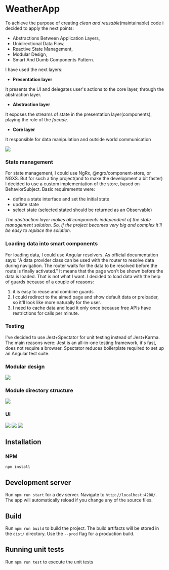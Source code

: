 # WeatherApp

To achieve the purpose of creating *clean and reusable*(maintainable) code i decided to apply the next points:
- Abstractions Between Application Layers,
- Unidirectional Data Flow,
- Reactive State Management,
- Modular Design,
- Smart And Dumb Components Pattern.

I have used the next layers: 
- **Presentation layer**

It presents the UI and delegates user's actions to the core layer, through the abstraction layer. 

- **Abstraction layer**

It exposes the streams of state in the presentation layer(components), playing the role of the *facade*.

- **Core layer**

It responsible for data manipulation and outside world communication

![](https://sketch.io/render/sk-a5399ba1b3188a6f088d25a46776a6b4.jpeg)

### State management
For state management, I could use NgRx, @ngrx/component-store, or NGXS. But for such a tiny project(and to make the development a bit faster) I decided to use a custom implementation of the store, based on BehaviorSubject. 
Basic requirements were:
- define a state interface and set the initial state
- update state
- select state (selected stated should be returned as an Observable)

*The abstraction layer makes all components independent of the state management solution. So, if the project becomes very big and complex it'll be easy to replace the solution.*

### Loading data into smart components
For loading data, I could use Angular resolvers.
As official documentation says: "A data provider class can be used with the router to resolve data during navigation. The router waits for the data to be resolved before the route is finally activated."
It means that the page won't be shown before the data is loaded. That is not what I want.
I decided to load data with the help of guards because of a couple of reasons:
1) it is easy to reuse and combine guards
2) I could redirect to the aimed page and show default data or preloader, so it'll look like more naturally for the user.
3) I need to cache data and load it only once because free APIs have restrictions for calls per minute.


### Testing
I've decided to use Jest+Spectator for unit testing instead of Jest+Karma.
The main reasons were:
Jest is an all-in-one testing framework, it's fast, does not require a browser.
Spectator reduces boilerplate required to set up an Angular test suite.

### Modular design

![](https://sketch.io/render/sk-08b490657328b5a06e18ea25a0a645cc.jpeg)

### Module directory structure

![](http://dl4.joxi.net/drive/2020/10/22/0028/0728/1864408/08/f3a9ff4381.jpg)

### UI

![](http://dl3.joxi.net/drive/2020/10/22/0028/0728/1864408/08/ffe95e597d.jpg)
![](http://dl4.joxi.net/drive/2020/10/22/0028/0728/1864408/08/ea749f52d7.jpg)
![](http://dl4.joxi.net/drive/2020/10/22/0028/0728/1864408/08/bac3186671.jpg)

## Installation

### NPM
`npm install`

## Development server

Run `npm run start` for a dev server. Navigate to `http://localhost:4200/`. The app will automatically reload if you change any of the source files.

## Build

Run `npm run build` to build the project. The build artifacts will be stored in the `dist/` directory. Use the `--prod` flag for a production build.

## Running unit tests

Run `npm run test` to execute the unit tests 
